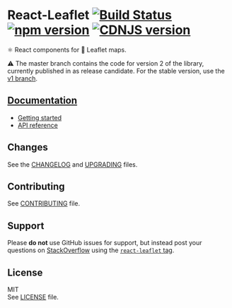 # React-Leaflet [![Build Status](https://img.shields.io/travis/PaulLeCam/react-leaflet/master.svg)](https://travis-ci.org/PaulLeCam/react-leaflet) [![npm version](https://img.shields.io/npm/v/react-leaflet.svg)](https://www.npmjs.com/package/react-leaflet) [![CDNJS version](https://img.shields.io/cdnjs/v/react-leaflet.svg)](https://cdnjs.com/libraries/react-leaflet)

⚛️ React components for 🍃 Leaflet maps.

⚠️ The master branch contains the code for version 2 of the library, currently published in as release candidate. For the stable version, use the [v1 branch](https://github.com/PaulLeCam/react-leaflet/tree/v1).

## [Documentation](http://react-leaflet.js.org)

- [Getting started](https://react-leaflet.js.org/docs/en/intro.html)
- [API reference](https://react-leaflet.js.org/docs/en/context.html)

## Changes

See the [CHANGELOG](CHANGELOG.md) and [UPGRADING](UPGRADING.md) files.

## Contributing

See [CONTRIBUTING](CONTRIBUTING.md) file.

## Support

Please **do not** use GitHub issues for support, but instead post your questions on [StackOverflow](https://stackoverflow.com/) using the [`react-leaflet` tag](https://stackoverflow.com/questions/tagged/react-leaflet).

## License

MIT\
See [LICENSE](LICENSE) file.
